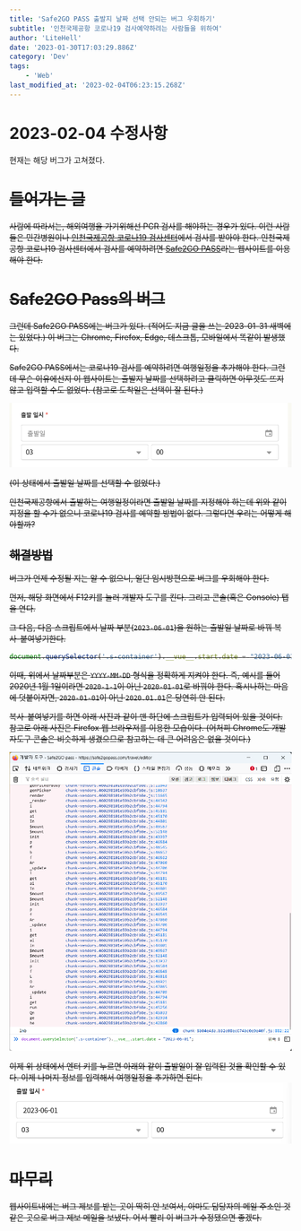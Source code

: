 ```yaml
---
title: 'Safe2GO PASS 출발지 날짜 선택 안되는 버그 우회하기'
subtitle: '인천국제공항 코로나19 검사예약하려는 사람들을 위하여'
author: 'LiteHell'
date: '2023-01-30T17:03:29.886Z'
category: 'Dev'
tags:
    - 'Web'
last_modified_at: '2023-02-04T06:23:15.268Z'
---
```

# 2023-02-04 수정사항
현재는 해당 버그가 고쳐졌다.

<del>

# 들어가는 글
사람에 따라서는, 해외여행을 가기위해선 PCR 검사를 해야하는 경우가 있다. 이런 사람들은 민간병원이나 [인천국제공항 코로나19 검사센터](https://www.airport.kr/ap_cnt/ko/svc/covid19/medical/medical.do)에서 검사를 받아야 한다. 인천국제공항 코로나19 검사센터에서 검사를 예약하려면 [Safe2GO PASS](https://safe2gopass.com/)라는 웹사이트를 이용해야 한다.

# Safe2GO Pass의 버그
그런데 Safe2GO PASS에는 버그가 있다. (적어도 지금 글을 쓰는 2023-01-31 새벽에는 있었다.) 이 버그는 Chrome, Firefox, Edge, 데스크톱, 모바일에서 똑같이 발생했다.

Safe2GO PASS에서는 코로나19 검사를 예약하려면 여행일정을 추가해야 한다. 그런데 무슨 이유에선지 이 웹사이트는 출발지 날짜를 선택하려고 클릭하면 아무것도 뜨지 않고 입력할 수도 없었다. (참고로 도착일은 선택이 잘 된다.)

![Safe2GO PASS의 출발일 날짜란을 클릭하였으나 아무 일도 일어나지 않는 모습](./safe2go_pass_departure_date_click.png)

(이 상태에서 출발일 날짜를 선택할 수 없었다.)

인천국제공항에서 출발하는 여행일정이라면 출발일 날짜를 지정해야 하는데 위와 같이 지정을 할 수가 없으니 코로나19 검사를 예약할 방법이 없다. 그렇다면 우리는 어떻게 해야할까?

## 해결방법
버그가 언제 수정될 지는 알 수 없으니, 일단 임시방편으로 버그를 우회해야 한다.

먼저, 해당 화면에서 F12키를 눌러 개발자 도구를 킨다. 그리고 콘솔(혹은 Console) 탭을 연다.

그 다음, 다음 스크립트에서 날짜 부분(`2023-06-01`)을 원하는 출발일 날짜로 바꿔 복사-붙여넣기한다.
```js
document.querySelector('.s-container').__vue__.start.date = "2023-06-01";
```

이때, 위에서 날짜부분은 `YYYY-MM-DD` 형식을 정확하게 지켜야 한다. 즉, 예시를 들어 2020년 1월 1일이라면 `2020-1-1`이 아닌 `2020-01-01`로 바꿔야 한다. 혹시나하는 마음에 덧붙이자면, `2020-01-01`이 아닌 `2020.01.01`은 당연히 안 된다.

복사-붙여넣기를 하면 아래 사진과 같이 맨 하단에 스크립트가 입력되어 있을 것이다. 참고로 아래 사진은 Firefox 웹 브라우저를 이용한 모습이다. (어처피 Chrome도 개발자도구 콘솔은 비슷하게 생겼으므로 참고하는 데 큰 어려움은 없을 것이다.)

![Firefox 개발자도구에서 스크립트를 복사 붙여넣기한 모습](./safe2go_pass_dev_console.png)

이제 위 상태에서 엔터 키를 누르면 아래와 같이 출발일이 잘 입력된 것을 확인할 수 있다. 이제 나머지 정보를 입력해서 여행일정을 추가하면 된다.
![Safe2GO Pass 여행일정 추가 화면에서 출발일 날짜가 입력된 모습](./safe2go_pass_start_date_entered.png)

# 마무리
웹사이트내에는 버그 제보를 받는 곳이 딱히 안 보여서, 아마도 담당자의 메일 주소인 것 같은 곳으로 버그 제보 메일을 보냈다. 어서 빨리 이 버그가 수정됐으면 좋겠다.
</del>